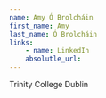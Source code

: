 ```yaml
---
name: Amy Ó Brolcháin
first_name: Amy
last_name: Ó Brolcháin
links:
	- name: LinkedIn
	absolutle_url:
---
```

Trinity College Dublin
